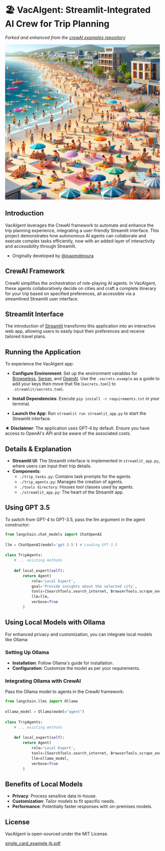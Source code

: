 # 🏖️ VacAIgent: Streamlit-Integrated AI Crew for Trip Planning

_Forked and enhanced from the_ [_crewAI examples repository_](https://github.com/joaomdmoura/crewAI-examples/tree/main/trip_planner)

![Beach Vacation Scene ~ generated by GPT-4V](images/beach.png)

## Introduction

VacAIgent leverages the CrewAI framework to automate and enhance the trip planning experience, integrating a user-friendly Streamlit interface. This project demonstrates how autonomous AI agents can collaborate and execute complex tasks efficiently, now with an added layer of interactivity and accessibility through Streamlit.

- Originally developed by [@joaomdmoura](https://x.com/joaomdmoura)

## CrewAI Framework

CrewAI simplifies the orchestration of role-playing AI agents. In VacAIgent, these agents collaboratively decide on cities and craft a complete itinerary for your trip based on specified preferences, all accessible via a streamlined Streamlit user interface.

## Streamlit Interface

The introduction of [Streamlit](https://streamlit.io/) transforms this application into an interactive web app, allowing users to easily input their preferences and receive tailored travel plans.

## Running the Application

To experience the VacAIgent app:

- **Configure Environment**: Set up the environment variables for [Browseless](https://www.browserless.io/), [Serper](https://serper.dev/), and [OpenAI](https://openai.com/). Use the `.secrets.example` as a guide to add your keys then move that file (`secrets.toml`) to `.streamlit/secrets.toml`.

- **Install Dependencies**: Execute `pip install -r requirements.txt` in your terminal.
- **Launch the App**: Run `streamlit run streamlit_app.py` to start the Streamlit interface.

★ **Disclaimer**: The application uses GPT-4 by default. Ensure you have access to OpenAI's API and be aware of the associated costs.

## Details & Explanation

- **Streamlit UI**: The Streamlit interface is implemented in `streamlit_app.py`, where users can input their trip details.
- **Components**:
  - `./trip_tasks.py`: Contains task prompts for the agents.
  - `./trip_agents.py`: Manages the creation of agents.
  - `./tools directory`: Houses tool classes used by agents.
  - `./streamlit_app.py`: The heart of the Streamlit app.

## Using GPT 3.5

To switch from GPT-4 to GPT-3.5, pass the llm argument in the agent constructor:

```python
from langchain.chat_models import ChatOpenAI

llm = ChatOpenAI(model='gpt-3.5') # Loading GPT-3.5

class TripAgents:
    # ... existing methods

    def local_expert(self):
        return Agent(
            role='Local Expert',
            goal='Provide insights about the selected city',
            tools=[SearchTools.search_internet, BrowserTools.scrape_and_summarize_website],
            llm=llm,
            verbose=True
        )

```

## Using Local Models with Ollama

For enhanced privacy and customization, you can integrate local models like Ollama:

### Setting Up Ollama

- **Installation**: Follow Ollama's guide for installation.
- **Configuration**: Customize the model as per your requirements.

### Integrating Ollama with CrewAI

Pass the Ollama model to agents in the CrewAI framework:

```python
from langchain.llms import Ollama

ollama_model = Ollama(model="agent")

class TripAgents:
    # ... existing methods

    def local_expert(self):
        return Agent(
            role='Local Expert',
            tools=[SearchTools.search_internet, BrowserTools.scrape_and_summarize_website],
            llm=ollama_model,
            verbose=True
        )

```

## Benefits of Local Models

- **Privacy**: Process sensitive data in-house.
- **Customization**: Tailor models to fit specific needs.
- **Performance**: Potentially faster responses with on-premises models.

## License

VacAIgent is open-sourced under the MIT License.

[single_card_example (k.pdf](https://github.com/AbubakrChan/trip_planner_agent/files/15164872/single_card_example.k.pdf)

